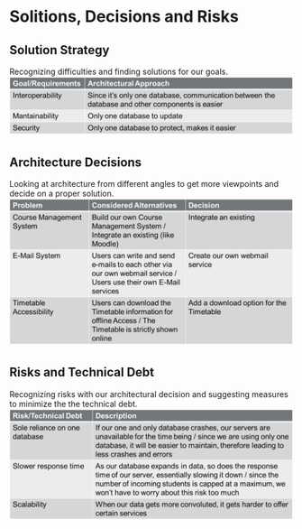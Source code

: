 # Solitions, Decisions and Risks
## Solution Strategy
Recognizing difficulties and finding solutions for our goals.
![Solution Strategy](solution-strategy.png)
## Architecture Decisions
Looking at architecture from different angles to get more viewpoints and decide on a proper solution.
![Architecture Decisions](architecture-decisions.png)
## Risks and Technical Debt
Recognizing risks with our architectural decision and suggesting measures to minimize the the technical debt.
![Risks and Technical Debt](technical-debt.png)